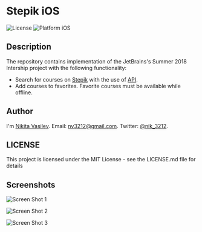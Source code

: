 # Stepik iOS

![License](https://user-images.githubusercontent.com/17319991/40991144-80ec251a-68fb-11e8-9b4e-dd076dcd03db.png)
![Platform iOS](https://user-images.githubusercontent.com/17319991/40991199-a92fa8d0-68fb-11e8-8bf2-839bd17f7dac.png)

## Description
The repository contains implementation of the JetBrains's Summer 2018 Intership project with the following functionality:

* Search for courses on [Stepik](https://stepik.org) with the use of [API](https://stepik.org/api/docs).
* Add courses to favorites. Favorite courses must be available while offline.

## Author
I'm [Nikita Vasilev](https://t.me/nik3212).
Email: [nv3212@gmail.com](mailto:nv3212@gmail.com).
Twitter: [@nik_3212](https://twitter.com/nik_3212).

## LICENSE

This project is licensed under the MIT License - see the LICENSE.md file for details

## Screenshots
![Screen Shot 1](https://user-images.githubusercontent.com/17319991/40990883-d97eef10-68fa-11e8-95db-acb3f83b3529.png)

![Screen Shot 2](https://user-images.githubusercontent.com/17319991/40990905-e9bda93e-68fa-11e8-8364-68cceb0b6002.png)

![Screen Shot 3](https://user-images.githubusercontent.com/17319991/40990919-f1eb4ce2-68fa-11e8-915f-e02d09e2f7e1.png)
